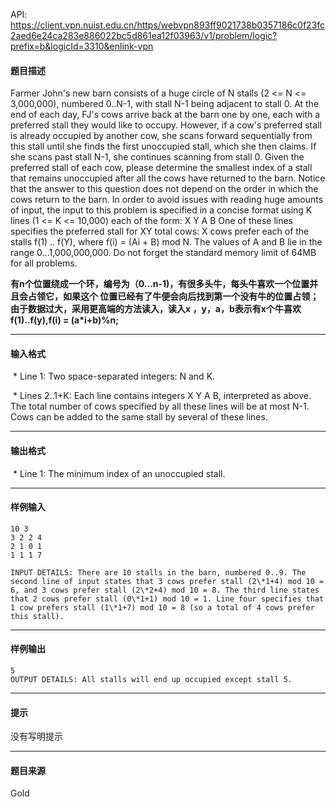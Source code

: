 API: https://client.vpn.nuist.edu.cn/https/webvpn893ff9021738b0357186c0f23fc2aed6e24ca283e886022bc5d861ea12f03963/v1/problem/logic?prefix=b&logicId=3310&enlink-vpn

#### 题目描述

Farmer John's new barn consists of a huge circle of N stalls (2 <= N <= 3,000,000), numbered 0..N-1, with stall N-1 being adjacent to stall 0. At the end of each day, FJ's cows arrive back at the barn one by one, each with a preferred stall they would like to occupy. However, if a cow's preferred stall is already occupied by another cow, she scans forward sequentially from this stall until she finds the first unoccupied stall, which she then claims. If she scans past stall N-1, she continues scanning from stall 0. Given the preferred stall of each cow, please determine the smallest index of a stall that remains unoccupied after all the cows have returned to the barn. Notice that the answer to this question does not depend on the order in which the cows return to the barn. In order to avoid issues with reading huge amounts of input, the input to this problem is specified in a concise format using K lines (1 <= K <= 10,000) each of the form: X Y A B One of these lines specifies the preferred stall for XY total cows: X cows prefer each of the stalls f(1) .. f(Y), where f(i) = (Ai + B) mod N. The values of A and B lie in the range 0...1,000,000,000. Do not forget the standard memory limit of 64MB for all problems. 

**有n个位置绕成一个环，编号为（0...n-1)，有很多头牛，每头牛喜欢一个位置并且会占领它，如果这个 位置已经有了牛便会向后找到第一个没有牛的位置占领；由于数据过大，采用更高端的方法读入，读入x ，y，a，b表示有x个牛喜欢f(1)..f(y),f(i) = (a\*i+b)%n;**

---

#### 输入格式

 \* Line 1: Two space-separated integers: N and K.

 \* Lines 2..1+K: Each line contains integers X Y A B, interpreted as above. The total number of cows specified by all these lines will be at most N-1. Cows can be added to the same stall by several of these lines. 

---

#### 输出格式

 \* Line 1: The minimum index of an unoccupied stall.  

---

#### 样例输入
```
10 3
3 2 2 4
2 1 0 1
1 1 1 7 

INPUT DETAILS: There are 10 stalls in the barn, numbered 0..9. The second line of input states that 3 cows prefer stall (2\*1+4) mod 10 = 6, and 3 cows prefer stall (2\*2+4) mod 10 = 8. The third line states that 2 cows prefer stall (0\*1+1) mod 10 = 1. Line four specifies that 1 cow prefers stall (1\*1+7) mod 10 = 8 (so a total of 4 cows prefer this stall). 
```

---

#### 样例输出
```
5 
OUTPUT DETAILS: All stalls will end up occupied except stall 5. 
```

---

#### 提示

没有写明提示

---

#### 题目来源

Gold